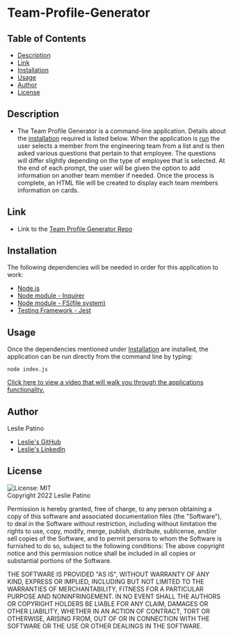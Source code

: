# Team-Profile-Generator


## Table of Contents
* [Description](#description)
* [Link](#link)
* [Installation](#installation)
* [Usage](#usage)
* [Author](#author)
* [License](#license)


## Description 
* The Team Profile Generator is a command-line application. Details about the [installation](#installation) required is listed below. 
When the application is [run](#usage) the user selects a member from the engineering team from a list and is then asked various questions that pertain to that employee. The questions will differ slightly depending on the type of employee that is selected.
At the end of each prompt, the user will be given the option to add information on another team member if needed. Once the process is complete, an HTML file will be created to display each team members information on cards.


## Link
* Link to the [Team Profile Generator Repo](https://github.com/lesliejpatino/team-profile-generator)


## Installation 
The following dependencies will be needed in order for this application to work:
* [Node.js](https://nodejs.org/en/)
* [Node module - Inquirer](https://www.npmjs.com/package/inquirer)
* [Node module - FS(file system) ](https://nodejs.org/api/fs.html)
* [Testing Framework - Jest](https://jestjs.io/)


## Usage
Once the dependencies mentioned under [Installation](#installation) are installed, the application can be run directly from the command line by typing:
```
node index.js
```

[Click here to view a video that will walk you through the applications functionality.]()


## Author
Leslie Patino
* [Leslie's GitHub](https://github.com/lesliejpatino)
* [Leslie's LinkedIn](https://www.linkedin.com/in/lesliejpatino/)


## License
![License: MIT](https://img.shields.io/badge/License-MIT-brightgreen.svg)
<br />
Copyright 2022 Leslie Patino 

Permission is hereby granted, free of charge, to any person obtaining a copy of this software and associated documentation files (the "Software"), to deal in the Software without restriction, including without limitation the rights to use, copy, modify, merge, publish, distribute, sublicense, and/or sell copies of the Software, and to permit persons to whom the Software is furnished to do so, subject to the following conditions: The above copyright notice and this permission notice shall be included in all copies or substantial portions of the Software.
    
THE SOFTWARE IS PROVIDED "AS IS", WITHOUT WARRANTY OF ANY KIND, EXPRESS OR IMPLIED, INCLUDING BUT NOT LIMITED TO THE WARRANTIES OF MERCHANTABILITY, FITNESS FOR A PARTICULAR PURPOSE AND NONINFRINGEMENT. IN NO EVENT SHALL THE AUTHORS OR COPYRIGHT HOLDERS BE LIABLE FOR ANY CLAIM, DAMAGES OR OTHER LIABILITY, WHETHER IN AN ACTION OF CONTRACT, TORT OR OTHERWISE, ARISING FROM, OUT OF OR IN CONNECTION WITH THE SOFTWARE OR THE USE OR OTHER DEALINGS IN THE SOFTWARE. 



    
